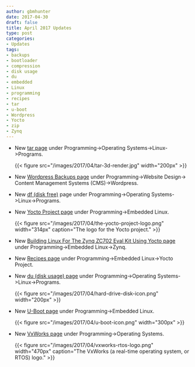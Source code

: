 ```yaml
---
author: gbmhunter
date: 2017-04-30
draft: false
title: April 2017 Updates
type: post
categories:
- Updates
tags:
- backups
- bootloader
- compression
- disk usage
- du
- embedded
- Linux
- programming
- recipes
- tar
- u-boot
- Wordpress
- Yocto
- zip
- Zynq
---
```



* New [tar page](/programming/operating-systems/linux/programs/tar) under Programming->Operating Systems->Linux->Programs.  

    {{< figure src="/images/2017/04/tar-3d-render.jpg" width="200px" >}}

* New [Wordpress Backups page](/programming/website-design/content-management-systems/wordpress/wordpress-backups) under Programming->Website Design-> Content Management Systems (CMS)->Wordpress.

* New [df (disk free)](/programming/operating-systems/linux/programs/df-disk-free) page under Programming->Operating Systems->Linux->Programs.

* New [Yocto Project page](/programming/embedded-linux/yocto-project) under Programming->Embedded Linux.  

    {{< figure src="/images/2017/04/the-yocto-project-logo.png" width="314px" caption="The logo for the Yocto project."  >}}

* New [Building Linux For The Zynq ZC702 Eval Kit Using Yocto page](/programming/embedded-linux/zynq/building-linux-for-the-zynq-zc702-eval-kit-using-yocto) under Programming->Embedded Linux->Zynq.

* New [Recipes page](/programming/embedded-linux/yocto-project/yocto-recipes/) under Programming->Embedded Linux->Yocto Project.

* New [du (disk usage) page](/programming/operating-systems/linux/programs/du-disk-usage) under Programming->Operating Systems->Linux->Programs.  

    {{< figure src="/images/2017/04/hard-drive-disk-icon.png" width="200px" >}}

* New [U-Boot page](/programming/embedded-linux/u-boot) under Programming->Embedded Linux.  

    {{< figure src="/images/2017/04/u-boot-icon.png" width="300px" >}}

* New [VxWorks page](/programming/operating-systems/vxworks) under Programming->Operating Systems.  

    {{< figure src="/images/2017/04/vxworks-rtos-logo.png" width="470px" caption="The VxWorks (a real-time operating system, or RTOS) logo." >}}